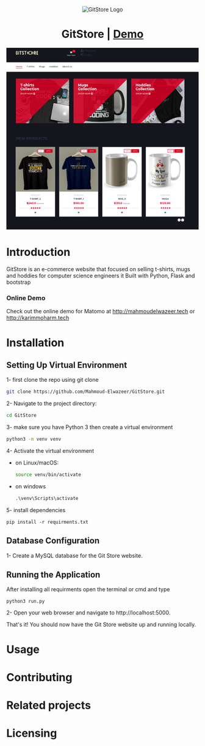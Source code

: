 <!-- ![logo](../GitStore/storeOverflow/static/img/gitstore-logo.png)

<h1 align="center">GitStore</h1> -->


<p align="center">
  <img src="../GitStore/storeOverflow/static/img/gitstore-logo.png" alt="GitStore Logo">
</p>
<h1 align="center">GitStore | <a href="http://mahmoudelwazeer.tech">Demo</a></h1>


![website Preview](./storeOverflow/static/img/gitstore-website.png)


# Introduction
GitStore is an e-commerce website that focused on selling t-shirts, mugs and hoddies for computer science engineers
it Built with Python, Flask and bootstrap

### Online Demo
Check out the online demo for Matomo at http://mahmoudelwazeer.tech or 
http://karimmoharm.tech


# Installation

## Setting Up Virtual Environment
1- first clone the repo using git clone
```bash
git clone https://github.com/Mahmoud-Elwazeer/GitStore.git
```

2- Navigate to the project directory:
```bash
cd GitStore
```
3- make sure you have Python 3 then create a  virtual environment
```bash
python3 -m venv venv
```

4- Activate the virtual environment
- on Linux/macOS:
    ```bash
    source venv/bin/activate
    ```
- on windows
    ```cmd
    .\venv\Scripts\activate
    ```

5- install dependencies
```
pip install -r requirments.txt
```
## Database Configuration
1- Create a MySQL database for the Git Store website.

## Running the Application
After installing all requirments open the terminal or cmd and type
```
python3 run.py
```

2- Open your web browser and navigate to http://localhost:5000.

That's it! You should now have the Git Store website up and running locally.


# Usage


# Contributing

# Related projects

# Licensing
